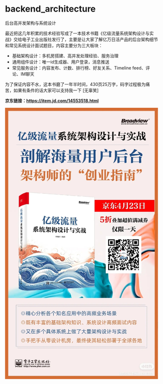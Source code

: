 # backend_architecture
后台高并发架构与系统设计

最近把这几年积累的技术经验写成了一本技术书籍《亿级流量系统架构设计与实战》交给电子工业出版社发行了，主要是让大家了解亿万日活产品的后台架构细节和常见系统设计面试题目，内容主要分为三大板块：
- 基础架构设计：多机房搭建、高并发处理经验、服务治理
- 通用组件设计：唯一id生成器、用户登录，消息推送
- 常见服务设计：内容发布、计数、排行榜、好友关系、Timeline feed、评论、IM聊天

为了保证内容不水，这本书磨了一年半时间，430页25万字，码字过程极为痛苦，如果有条件的话大家可以支持我一下 [无辜笑]

**京东链接：https://item.jd.com/14553518.html**

![Alt text](20240425-193440.jpeg)


